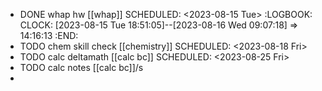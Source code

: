 - DONE whap hw [[whap]] 
  SCHEDULED: <2023-08-15 Tue>
  :LOGBOOK:
  CLOCK: [2023-08-15 Tue 18:51:05]--[2023-08-16 Wed 09:07:18] =>  14:16:13
  :END:
- TODO chem skill check [[chemistry]] 
  SCHEDULED: <2023-08-18 Fri>
- TODO calc deltamath [[calc bc]]
  SCHEDULED: <2023-08-25 Fri>
- TODO calc notes [[calc bc]]/s
-